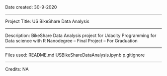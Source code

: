 Date created:
30-9-2020
___________

Project Title:
US BikeShare Data Analysis
___________

Description:
BikeShare Data Analysis project for Udacity Programming for Data science with R Nanodegree – Final Project – For Graduation
___________

Files used:
README.md
USBikeShareDataAnalysis.ipynb
p.gitignore
___________

Credits:
NA
